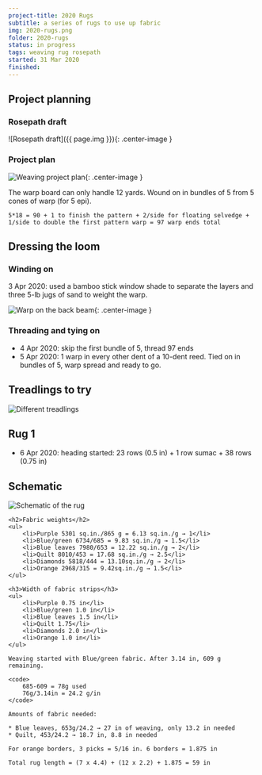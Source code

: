 ```yaml
---
project-title: 2020 Rugs
subtitle: a series of rugs to use up fabric
img: 2020-rugs.png
folder: 2020-rugs
status: in progress
tags: weaving rug rosepath
started: 31 Mar 2020
finished: 
---
```


## Project planning
### Rosepath draft
![Rosepath draft]({{ page.img }}){: .center-image }

### Project plan
![Weaving project plan](2020-rugs-plan.png){: .center-image }

The warp board can only handle 12 yards. Wound on in bundles of 5 from 5 cones of warp (for 5 epi).

```
5*18 = 90 + 1 to finish the pattern + 2/side for floating selvedge + 1/side to double the first pattern warp = 97 warp ends total
```

## Dressing the loom
### Winding on
3 Apr 2020: used a bamboo stick window shade to separate the layers and three 5-lb jugs of sand to weight the warp.

![Warp on the back beam](2020-rugs-back-beam.jpg){: .center-image }

### Threading and tying on
* 4 Apr 2020: skip the first bundle of 5, thread 97 ends
* 5 Apr 2020: 1 warp in every other dent of a 10-dent reed. Tied on in bundles of 5, warp spread and ready to go.

## Treadlings to try
![Different treadlings](2020-rugs-treadlings.png)

## Rug 1
* 6 Apr 2020: heading started: 23 rows (0.5 in) + 1 row sumac + 38 rows (0.75 in)

<div class="columns-2">
	<h2>Schematic</h2>
	<img class="center-image" src="2020-rugs-schem1.png" alt="Schematic of the rug" />
	
	<h2>Fabric weights</h2>
	<ul>
		<li>Purple 5301 sq.in./865 g = 6.13 sq.in./g → 1</li>
		<li>Blue/green 6734/685 = 9.83 sq.in./g → 1.5</li>
		<li>Blue leaves 7980/653 = 12.22 sq.in./g → 2</li>
		<li>Quilt 8010/453 = 17.68 sq.in./g → 2.5</li>
		<li>Diamonds 5818/444 = 13.10sq.in./g → 2</li>			
		<li>Orange 2968/315 = 9.42sq.in./g → 1.5</li>
	</ul>

	<h3>Width of fabric strips</h3>
	<ul>
		<li>Purple 0.75 in</li>
		<li>Blue/green 1.0 in</li>
		<li>Blue leaves 1.5 in</li>
		<li>Quilt 1.75</li>
		<li>Diamonds 2.0 in</li>
		<li>Orange 1.0 in</li>
	</ul>
	
	Weaving started with Blue/green fabric. After 3.14 in, 609 g remaining.
	
	<code>
		685-609 = 78g used
		76g/3.14in = 24.2 g/in
	</code>
	
	Amounts of fabric needed:

	* Blue leaves, 653g/24.2 → 27 in of weaving, only 13.2 in needed
	* Quilt, 453/24.2 → 18.7 in, 8.8 in needed
	
	For orange borders, 3 picks = 5/16 in. 6 borders = 1.875 in
	
	Total rug length = (7 x 4.4) + (12 x 2.2) + 1.875 = 59 in
	
</div>